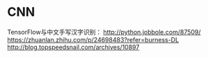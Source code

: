 # CNN
TensorFlow与中文手写汉字识别：
http://python.jobbole.com/87509/
https://zhuanlan.zhihu.com/p/24698483?refer=burness-DL
http://blog.topspeedsnail.com/archives/10897
